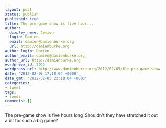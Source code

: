 ```yaml
---
layout: post
status: publish
published: true
title: The pre-game show is five hour...
author:
  display_name: Damien
  login: Damien
  email: damien@damienburke.org
  url: http://damienburke.org
author_login: Damien
author_email: damien@damienburke.org
author_url: http://damienburke.org
wordpress_id: 2085
wordpress_url: http://www.damienburke.org/2012/02/05/the-pre-game-show-is-five-hour/
date: '2012-02-05 17:18:04 +0000'
date_gmt: '2012-02-05 22:18:04 +0000'
categories:
- tweet
tags:
- tweet
comments: []
---
```

<p>The pre-game show is five hours long. Shouldn't they have stretched it out a bit for such a big game?</p>
